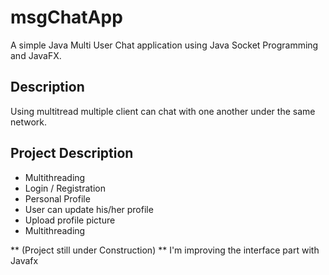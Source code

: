 # msgChatApp

A simple Java Multi User Chat application using Java Socket Programming and JavaFX.

## Description 

Using multitread multiple client can chat with one another under the same network.

## Project Description

 - Multithreading
 - Login / Registration
 - Personal Profile
 - User can update his/her profile
 - Upload profile picture
 - Multithreading

** (Project still under Construction) **
I'm improving the interface part with Javafx
